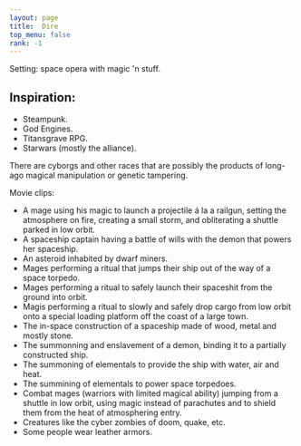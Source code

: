 ```yaml
---
layout: page
title:  Dire
top_menu: false
rank: -1
---
```


Setting: space opera with magic 'n stuff.

## Inspiration:
* Steampunk.
* God Engines.
* Titansgrave RPG.
* Starwars (mostly the alliance).



There are cyborgs and other races that are possibly the products of
long-ago magical manipulation or genetic tampering.

Movie clips:

* A mage using his magic to launch a projectile á la a railgun,
  setting the atmosphere on fire, creating a small storm, and obliterating
  a shuttle parked in low orbit.
* A spaceship captain having a battle of wills with the demon that powers her spaceship.
* An asteroid inhabited by dwarf miners.
* Mages performing a ritual that jumps their ship out of the way of a space torpedo.
* Mages performing a ritual to safely launch their spaceshit from the ground into orbit.
* Magis performing a ritual to slowly and safely drop cargo from low orbit onto a
  special loading platform off the coast of a large town.
* The in-space construction of a spaceship made of wood, metal and mostly stone.
* The summonning and enslavement of a demon, binding it to a partially constructed ship.
* The summoning of elementals to provide the ship with water, air and heat.
* The summining of elementals to power space torpedoes.
* Combat mages (warriors with limited magical ability) jumping
  from a shuttle in low orbit, using magic instead of parachutes
  and to shield them from the heat of atmosphering entry.
* Creatures like the cyber zombies of doom, quake, etc.
* Some people wear leather armors.
